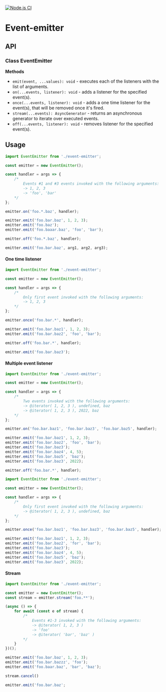 [![Node.js CI](https://github.com/Galish/event-emitter/actions/workflows/tests.yml/badge.svg)](https://github.com/Galish/event-emitter/actions/workflows/tests.yml)

# Event-emitter

## API

### Class EventEmitter

**Methods**

- `emit(event, ...values): void` - executes each of the listeners with the list of arguments.
- `on(...events, listener): void` - adds a listener for the specified event(s).
- `once(...events, listener): void` - adds a one time listener for the event(s), that will be removed once it's fired.
- `stream(...events): AsyncGenerator` - returns an asynchronous generator to iterate over executed events.
- `off(...events, listener): void` - removes listener for the specified event(s).

## Usage

```javascript
import EventEmitter from './event-emitter';

const emitter = new EventEmitter();

const handler = args => {
	/*
		Events #1 and #3 events invoked with the following arguments:
		-> 1, 2, 3
		-> 'foo', 'bar'
	*/
};

emitter.on('foo.*.baz', handler);

emitter.emit('foo.bar.baz', 1, 2, 3);
emitter.emit('foo.baz');
emitter.emit('foo.baaar.baz', 'foo', 'bar');

emitter.off('foo.*.baz', handler);

emitter.emit('foo.bar.baz', arg1, arg2, arg3);
```

#### One time listener

```javascript
import EventEmitter from './event-emitter';

const emitter = new EventEmitter();

const handler = args => {
	/*
		Only first event invoked with the following arguments:
		-> 1, 2, 3
	*/
};

emitter.once('foo.bar.*', handler);

emitter.emit('foo.bar.baz1', 1, 2, 3);
emitter.emit('foo.bar.baz2', 'foo', 'bar');

emitter.off('foo.bar.*', handler);

emitter.emit('foo.bar.baz3');
```

#### Multiple event listener

```javascript
import EventEmitter from './event-emitter';

const emitter = new EventEmitter();

const handler = args => {
	/*
		Two events invoked with the following arguments:
		-> @iterator( 1, 2, 3 ), undefined, baz
		-> @iterator( 1, 2, 3 ), 2022, baz
	*/
};

emitter.on('foo.bar.baz1', 'foo.bar.baz3', 'foo.bar.baz5', handler);

emitter.emit('foo.bar.baz1', 1, 2, 3);
emitter.emit('foo.bar.baz2', 'foo', 'bar');
emitter.emit('foo.bar.baz3');
emitter.emit('foo.bar.baz4', 4, 5);
emitter.emit('foo.bar.baz5', 'baz');
emitter.emit('foo.bar.baz3', 2022);

emitter.off('foo.bar.*', handler);
```

```javascript
import EventEmitter from './event-emitter';

const emitter = new EventEmitter();

const handler = args => {
	/*
		Only first event invoked with the following arguments:
		-> @iterator( 1, 2, 3 ), undefined, baz
	*/
};

emitter.once('foo.bar.baz1', 'foo.bar.baz3', 'foo.bar.baz5', handler);

emitter.emit('foo.bar.baz1', 1, 2, 3);
emitter.emit('foo.bar.baz2', 'for', 'bar');
emitter.emit('foo.bar.baz3');
emitter.emit('foo.bar.baz4', 4, 5);
emitter.emit('foo.bar.baz5', 'baz');
emitter.emit('foo.bar.baz3', 2022);
```

#### Stream

```javascript
import EventEmitter from './event-emitter';

const emitter = new EventEmitter();
const stream = emitter.stream('foo.**');

(async () => {
	for await (const e of stream) {
		/*
			Events #1-3 invoked with the following arguments:
			-> @iterator( 1, 2, 3 )
			-> 'foo'
			-> @iterator( 'bar', 'baz' )
		*/
	}
})();

emitter.emit('foo.bar.baz', 1, 2, 3);
emitter.emit('foo.bar.bazzz', 'foo');
emitter.emit('foo.baar.baz', 'bar', 'baz');

stream.cancel()

emitter.emit('foo.bar.baz';
```
